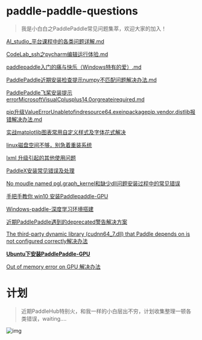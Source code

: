 ﻿# paddle-paddle-questions
>我是小白白之PaddlePaddle常见问题集萃，欢迎大家的加入！

[AI_studio_平台课程中的各类问题详解.md](AI_studio_平台课程中的各类问题详解.md)

[CodeLab_ssh之pycharm编辑运行体验.md](CodeLab_ssh之pycharm编辑运行体验.md)

[paddlepaddle入门的痛与快乐（Windows特有的爱）.md](paddlepaddle入门的痛与快乐（Windows特有的爱）.md)

[PaddlePaddle近期安装检查提示numpy不匹配问题解决办法.md](PaddlePaddle近期安装检查提示numpy不匹配问题解决办法.md)

[PaddlePaddle飞桨安装提示errorMicrosoftVisualCplusplus14.0orgreateirequired.md](PaddlePaddle飞桨安装提示errorMicrosoftVisualCplusplus14.0orgreateirequired.md)

[pip升级ValueErrorUnabletofindresource64.exeinpackagepip.vendor.distlib报错解决办法.md](pip升级ValueErrorUnabletofindresource64.exeinpackagepip.vendor.distlib报错解决办法.md)

[实战matplotlib图表常用自定义样式及字体花式解决](https://blog.csdn.net/weixin_41450123/article/details/111143738)

[linux磁盘空间不够，别急着重装系统](https://blog.csdn.net/weixin_41450123/article/details/111143960)

[lxml 升级引起的其他使用问题](https://blog.csdn.net/weixin_41450123/article/details/111144084)

[PaddleX安装常见错误及处理](https://blog.csdn.net/weixin_41450123/article/details/111144556)

[No moudle named pgl.graph_kernel和缺少dll问题安装过程中的常见错误](https://blog.csdn.net/weixin_41450123/article/details/111144244)

[手把手教你 win10 安装Paddlepaddle-GPU](https://blog.csdn.net/weixin_41450123/article/details/111144737)

[Windows-paddle-深度学习环境搭建](https://blog.csdn.net/weixin_41450123/article/details/111144803)

[近期PaddlePaddle遇到的deprecated警告解决方案](PaddlePaddle-meet-deprecated-warning.md)

[The third-party dynamic library (cudnn64_7.dll) that Paddle depends on is not configured correctly解决办法](cuda-cudnn.md)

[**Ubuntu下安装PaddlePaddle-GPU**](https://aistudio.baidu.com/paddle/forum/topic/show/990902)

[Out of memory error on GPU  解决办法](Out-of-memory-error-on-GPU.md)

# 计划
>近期PaddleHub特别火，和我一样的小白层出不穷，计划收集整理一顿各类错误，waiting....

![img](https://ai-studio-static-online.cdn.bcebos.com/6aab210e952b415f8fe354e8414822f92bdc837c2706415f8c222c6679c58ee8)







